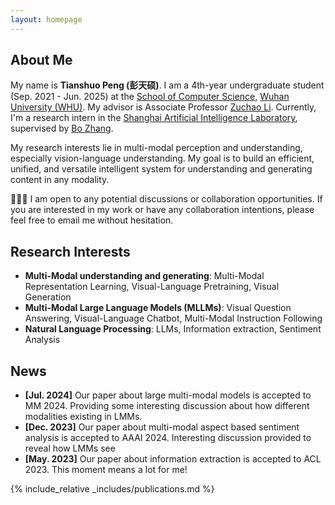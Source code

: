 ```yaml
---
layout: homepage
---
```


## About Me

My name is <strong>Tianshuo Peng (彭天硕)</strong>. I am a 4th-year undergraduate student (Sep. 2021 - Jun. 2025) at the [School of Computer Science](https://cs.whu.edu.cn/), [Wuhan University (WHU)](https://www.whu.edu.cn/). My advisor is Associate Professor [Zuchao Li](https://zcli-charlie.github.io/). 
Currently, I'm a research intern in the [Shanghai Artificial Intelligence Laboratory](https://www.shlab.org.cn/), supervised by [Bo Zhang](https://bobrown.github.io/boZhang.github.io/).

My research interests lie in multi-modal perception and understanding, especially vision-language understanding. My goal is to build an efficient, unified, and versatile intelligent system for understanding and generating content in any modality.

👋👋👋 I am open to any potential discussions or collaboration opportunities. If you are interested in my work or have any collaboration intentions, please feel free to email me without hesitation.


## Research Interests
- **Multi-Modal understanding and generating**: Multi-Modal Representation Learning, Visual-Language Pretraining, Visual Generation
- **Multi-Modal Large Language Models (MLLMs)**: Visual Question Answering, Visual-Language Chatbot, Multi-Modal Instruction Following
- **Natural Language Processing**: LLMs, Information extraction, Sentiment Analysis

## News

- **[Jul. 2024]** Our paper about large multi-modal models is accepted to MM 2024. Providing some interesting discussion about how different modalities existing in LMMs.
- **[Dec. 2023]** Our paper about multi-modal aspect based sentiment analysis is accepted to AAAI 2024. Interesting discussion provided to reveal how LMMs see
- **[May. 2023]** Our paper about information extraction is accepted to ACL 2023. This moment means a lot for me!

{% include_relative _includes/publications.md %}


